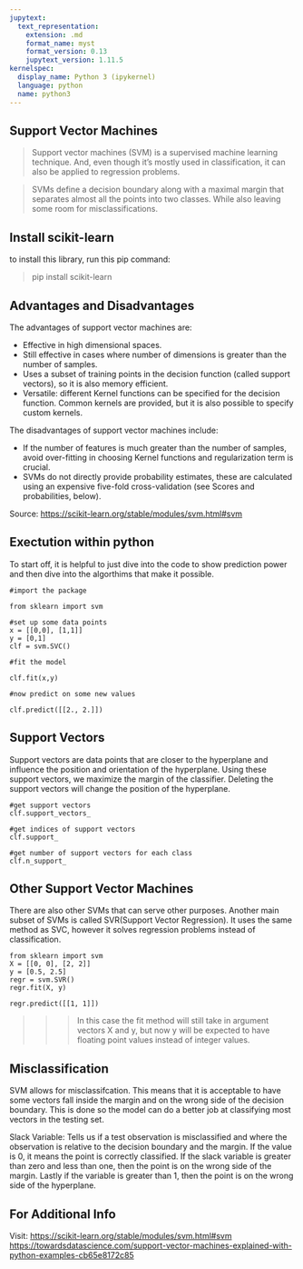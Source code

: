 ```yaml
---
jupytext:
  text_representation:
    extension: .md
    format_name: myst
    format_version: 0.13
    jupytext_version: 1.11.5
kernelspec:
  display_name: Python 3 (ipykernel)
  language: python
  name: python3
---
```


## Support Vector Machines

>Support vector machines (SVM) is a supervised machine learning technique. And, even though it’s mostly used in classification, it can also be applied to regression problems.

>SVMs define a decision boundary along with a maximal margin that separates almost all the points into two classes. While also leaving some room for misclassifications.

## Install scikit-learn

to install this library, run this pip command:

>pip install scikit-learn

## Advantages and Disadvantages

The advantages of support vector machines are:
- Effective in high dimensional spaces.
- Still effective in cases where number of dimensions is greater than the number of samples.
- Uses a subset of training points in the decision function (called support vectors), so it is also memory efficient.
- Versatile: different Kernel functions can be specified for the decision function. Common kernels are provided, but it is also possible to specify custom kernels.

The disadvantages of support vector machines include:
- If the number of features is much greater than the number of samples, avoid over-fitting in choosing Kernel functions and regularization term is crucial.
- SVMs do not directly provide probability estimates, these are calculated using an expensive five-fold cross-validation (see Scores and probabilities, below).

Source: https://scikit-learn.org/stable/modules/svm.html#svm

## Exectution within python

To start off, it is helpful to just dive into the code to show prediction power and then dive into the algorthims that make it possible.

```{code-cell}
#import the package

from sklearn import svm

#set up some data points
x = [[0,0], [1,1]]
y = [0,1]
clf = svm.SVC()

#fit the model

clf.fit(x,y)

#now predict on some new values

clf.predict([[2., 2.]])
```

## Support Vectors

Support vectors are data points that are closer to the hyperplane and influence the position and orientation of the hyperplane. Using these support vectors, we maximize the margin of the classifier. Deleting the support vectors will change the position of the hyperplane.

```{code-cell}
#get support vectors
clf.support_vectors_

#get indices of support vectors
clf.support_

#get number of support vectors for each class
clf.n_support_
```

## Other Support Vector Machines

There are also other SVMs that can serve other purposes. Another main subset of SVMs is called SVR(Support Vector Regression). It uses the same method as SVC, however it solves regression problems instead of classification.

```{code-cell}
from sklearn import svm
X = [[0, 0], [2, 2]]
y = [0.5, 2.5]
regr = svm.SVR()
regr.fit(X, y)

regr.predict([[1, 1]])
```
>>> In this case the fit method will still take in argument vectors X and y, but now y will be expected to have floating point values instead of integer values.

## Misclassification

SVM allows for misclassifcation. This means that it is acceptable to have some vectors fall inside the margin and on the wrong side of the decision boundary. This is done so the model can do a better job at classifying most vectors in the testing set. 

Slack Variable: Tells us if a test observation is misclassified and where the observation is relative to the decision boundary and the margin. If the value is 0, it means the point is correctly classified. If the slack variable is greater than zero and less than one, then the point is on the wrong side of the margin. Lastly if the variable is greater than 1, then the point is on the wrong side of the hyperplane.

## For Additional Info

Visit:
https://scikit-learn.org/stable/modules/svm.html#svm
https://towardsdatascience.com/support-vector-machines-explained-with-python-examples-cb65e8172c85

